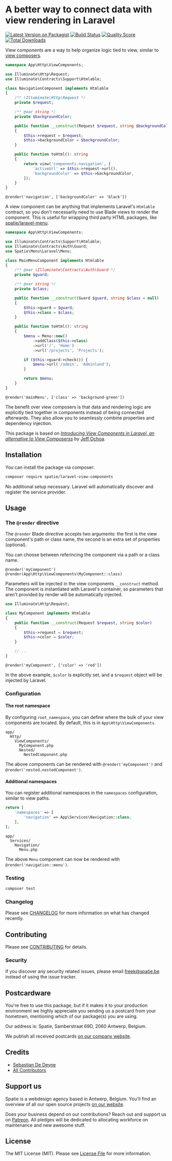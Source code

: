 # A better way to connect data with view rendering in Laravel

[![Latest Version on Packagist](https://img.shields.io/packagist/v/spatie/laravel-view-components.svg?style=flat-square)](https://packagist.org/packages/spatie/laravel-view-components)
[![Build Status](https://img.shields.io/travis/spatie/laravel-view-components/master.svg?style=flat-square)](https://travis-ci.org/spatie/laravel-view-components)
[![Quality Score](https://img.shields.io/scrutinizer/g/spatie/laravel-view-components.svg?style=flat-square)](https://scrutinizer-ci.com/g/spatie/laravel-view-components)
[![Total Downloads](https://img.shields.io/packagist/dt/spatie/laravel-view-components.svg?style=flat-square)](https://packagist.org/packages/spatie/laravel-view-components)

View components are a way to help organize logic tied to view, similar to [view composers](https://laravel.com/docs/5.6/views#view-composers).

```php
namespace App\Http\ViewComponents;

use Illuminate\Http\Request;
use Illuminate\Contracts\Support\Htmlable;

class NavigationComponent implements Htmlable
{
    /** \Illuminate\Http\Request */
    private $request;

    /** @var string */
    private $backgroundColor;

    public function __construct(Request $request, string $backgroundColor)
    {
        $this->request = $request;
        $this->backgroundColor = $backgroundColor;
    }

    public function toHtml(): string
    {
        return view('components.navigation', [
            'activeUrl' => $this->request->url(),
            'backgroundColor' => $this->backgroundColor,
        ]);
    }
}
```

```blade
@render('navigation', ['backgroundColor' => 'black'])
```

A view component can be anything that implements Laravel's `Htmlable` contract, so you don't necessarily need to use Blade views to render the component. This is useful for wrapping third party HTML packages, like [spatie/laravel-menu](https://github.com/spatie/laravel-menu).

```php
namespace App\Http\ViewComponents;

use Illuminate\Contracts\Support\Htmlable;
use Illuminate\Contracts\Auth\Guard;
use Spatie\Menu\Laravel\Menu;

class MainMenuComponent implements Htmlable
{
    /** @var \Illuminate\Contracts\Auth\Guard */
    private $guard;

    /** @var string */
    private $class;

    public function __construct(Guard $guard, string $class = null)
    {
        $this->guard = $guard;
        $this->class = $class;
    }

    public function toHtml(): string
    {
        $menu = Menu::new()
            ->addClass($this->class)
            ->url('/', 'Home')
            ->url('/projects', 'Projects');

        if ($this->guard->check()) {
            $menu->url('/admin', 'Adminland');
        }

        return $menu;
    }
}
```

```blade
@render('mainMenu', ['class' => 'background-green'])
```

The benefit over view composers is that data and rendering logic are explicitly tied together in components instead of being connected afterwards. They also allow you to seamlessly combine properties and dependency injection.

This package is based on *[Introducing View Components in Laravel, an alternative to View Composerss](https://laravel-news.com/introducing-view-components-on-laravel-an-alternative-to-view-composers)* by [Jeff Ochoa](https://twitter.com/@Jeffer_8a).

## Installation

You can install the package via composer:

```bash
composer require spatie/laravel-view-components
```

No additional setup necessary. Laravel will automatically discover and register the service provider.

## Usage

### The `@render` directive

The `@render` Blade directive accepts two arguments: the first is the view component's path or class name, the second is an extra set of properties (optional).

You can choose between referincing the component via a path or a class name.

```blade
@render('myComponent')
@render(App\Http\ViewComponents\MyComponent::class)
```

Parameters will be injected in the view components `__construct` method. The component is instantiated with Laravel's container, so parameters that aren't provided by render will be automatically injected.

```php
use Illuminate\Http\Request;

class MyComponent implements Htmlable
{
    public function __construct(Request $request, string $color)
    {
        $this->request = $request;
        $this->color = $color;
    }

    // ...
}
```

```blade
@render('myComponent', ['color' => 'red'])
```

In the above example, `$color` is explicitly set, and a `$request` object will be injected by Laravel.

### Configuration

#### The root namespace

By configuring `root_namespace`, you can define where the bulk of your view components are located. By default, this is in `App\Http\ViewComponents`.

```
app/
  Http/
    ViewComponents/
      MyComponent.php
      Nested/
        NestedComponent.php
```

The above components can be rendered with `@render('myComponent')` and `@render('nested.nestedComponent')`.

#### Additional namespaces

You can register additional namespaces in the `namespaces` configuration, similar to view paths.

``` php
return [
    'namespaces' => [
        'navigation' => App\Services\Navigation::class,
    ],
];
```

```
app/
  Services/
    Navigation/
      Menu.php
```

The above `Menu` component can now be rendered with `@render('navigation::menu')`.

### Testing

``` bash
composer test
```

### Changelog

Please see [CHANGELOG](CHANGELOG.md) for more information on what has changed recently.

## Contributing

Please see [CONTRIBUTING](CONTRIBUTING.md) for details.

### Security

If you discover any security related issues, please email freek@spatie.be instead of using the issue tracker.

## Postcardware

You're free to use this package, but if it makes it to your production environment we highly appreciate you sending us a postcard from your hometown, mentioning which of our package(s) you are using.

Our address is: Spatie, Samberstraat 69D, 2060 Antwerp, Belgium.

We publish all received postcards [on our company website](https://spatie.be/en/opensource/postcards).

## Credits

- [Sebastian De Deyne](https://github.com/sebastiandedeyne)
- [All Contributors](../../contributors)

## Support us

Spatie is a webdesign agency based in Antwerp, Belgium. You'll find an overview of all our open source projects [on our website](https://spatie.be/opensource).

Does your business depend on our contributions? Reach out and support us on [Patreon](https://www.patreon.com/spatie).
All pledges will be dedicated to allocating workforce on maintenance and new awesome stuff.

## License

The MIT License (MIT). Please see [License File](LICENSE.md) for more information.
